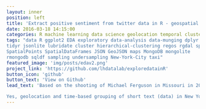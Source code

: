 ```yaml
---
layout: inner
position: left
title: 'Extract positive sentiment from twitter data in R - geospatial and temporal clustering'
date: 2016-03-18 14:15:00
categories: R machine learning data science geolocation temporal clustering twitter
tags: "data R ggplot2 EDA exploratory data-analysis data-munging dplyr
tidyr jsonlite lubridate cluster hierarchical-clustering regos rgdal sp
SpatialPoints SpatialDataFrames JSON GeoJSON maps MongoDB mongolite 
rmongodb sqldf sampling undersampling New-York-City taxi"
featured_image: 'img/posts/edav2.png'
project_link: 'https://github.com/lhdatalab/exploredatainR'
button_icon: 'github'
button_text: 'View on Github'
lead_text: 'Based on the shooting of Michael Ferguson in Missouri in 2012, can clustering extract "unusual" local knowledge (positive sentiment) from global social injustice text (overwhelming negative sentiment)?

Yes, geolocation and time-based grouping of short text (data) in New York City gives e.g. overall sentiment = +0.15 for organising protests and rallies, but -0.1 for political reaction to the incident.. For recommendations read https://github.com/lhdatalab/Ryerson-project'
---
```

